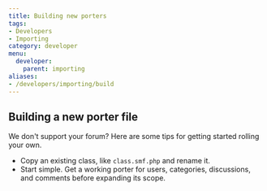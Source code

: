 ```yaml
---
title: Building new porters
tags:
- Developers
- Importing
category: developer
menu:
  developer:
    parent: importing
aliases:
- /developers/importing/build
---
```

## Building a new porter file

We don't support your forum? Here are some tips for getting started rolling your own.

* Copy an existing class, like `class.smf.php` and rename it.
* Start simple. Get a working porter for users, categories, discussions, and comments before expanding its scope.

